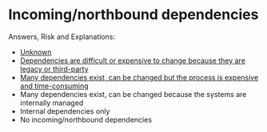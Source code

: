 # Incoming/northbound dependencies

Answers, Risk and Explanations:

* [Unknown](./02-app-dependencies/appdepq04/exp01.md)<div class="risk-box unknown"></div>
* [Dependencies are difficult or expensive to change because they are legacy or third-party](./02-app-dependencies/appdepq04/exp02.md)<div class="risk-box high"></div>
* [Many dependencies exist, can be changed but the process is expensive and time-consuming](./02-app-dependencies/appdepq04/exp03.md)<div class="risk-box medium"></div>
* Many dependencies exist, can be changed because the systems are internally managed<div class="risk-box low"></div>
* Internal dependencies only<div class="risk-box low"></div>
* No incoming/northbound dependencies<div class="risk-box low"></div>

